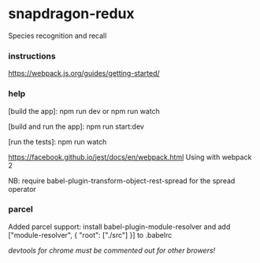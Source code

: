 # snapdragon-redux
Species recognition and recall


### instructions

https://webpack.js.org/guides/getting-started/

### help

[build the app]: npm run dev or npm run watch

[build and run the app]: npm run start:dev

[run the tests]: npm run watch

https://facebook.github.io/jest/docs/en/webpack.html Using with webpack 2

NB: require babel-plugin-transform-object-rest-spread for the spread operator

### parcel

Added parcel support: install babel-plugin-module-resolver and add 
["module-resolver", {
      "root": ["./src"]
}]
to .babelrc

*devtools for chrome must be commented out for other browers!*